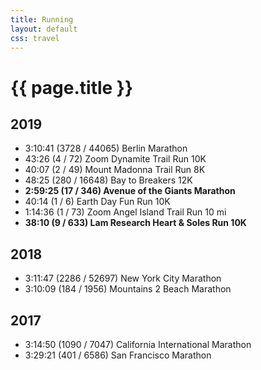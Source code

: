 ```yaml
---
title: Running
layout: default
css: travel
---
```


# {{ page.title }}

## 2019

- 3:10:41 (3728 / 44065) Berlin Marathon
- 43:26 (4 / 72) Zoom Dynamite Trail Run 10K
- 40:07 (2 / 49) Mount Madonna Trail Run 8K
- 48:25 (280 / 16648) Bay to Breakers 12K
- **2:59:25 (17 / 346) Avenue of the Giants Marathon**
- 40:14 (1 / 6) Earth Day Fun Run 10K
- 1:14:36 (1 / 73) Zoom Angel Island Trail Run 10 mi
- **38:10 (9 / 633) Lam Research Heart & Soles Run 10K**

## 2018

- 3:11:47 (2286 / 52697) New York City Marathon
- 3:10:09 (184 / 1956) Mountains 2 Beach Marathon

## 2017

- 3:14:50 (1090 / 7047) California International Marathon
- 3:29:21 (401 / 6586) San Francisco Marathon
